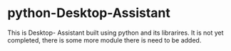 # python-Desktop-Assistant
This is Desktop- Assistant built using python and its librarires.
It is not yet completed, there is some more module there is need to be added.
